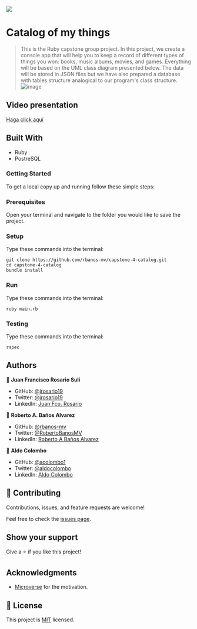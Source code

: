 ![](https://img.shields.io/badge/Microverse-blueviolet)

# Catalog of my things

> This is the Ruby capstone group project.
> In this project, we create a console app that will help you to keep a record of different types of things you won: books, music albums, movies, and games. Everything will be based on the UML class diagram presented below. The data will be stored in JSON files but we have also prepared a database with tables structure analogical to our program's class structure.
> ![image](https://user-images.githubusercontent.com/100373071/182209178-8060926a-89ab-4eae-aa14-a7bc46866adf.png)

## Video presentation

[Haga click aquí](https://drive.google.com/file/d/1_fBqIcG-F7V9BNJcUUl7ceZt6KwZmpna/view)

## Built With

- Ruby
- PostreSQL

### Getting Started

To get a local copy up and running follow these simple steps:

### Prerequisites

Open your terminal and navigate to the folder you would like to save the project.

### Setup

Type these commands into the terminal:

```
git clone https://github.com/rbanos-mv/capstone-4-catalog.git
cd capstone-4-catalog
bundle install
```

### Run

Type these commands into the terminal:

```
ruby main.rb
```

### Testing

Type these commands into the terminal:

```
rspec
```

## Authors

👤 **Juan Francisco Rosario Suli**

- GitHub: [@jrosario19](https://github.com/jrosario19)
- Twitter: [@jrosario19](https://twitter.com/jrosario19)
- LinkedIn: [Juan Fco. Rosario](https://linkedin.com/in/juan-francisco-rosario-suli-44595051)

👤 **Roberto A. Baños Alvarez**

- GitHub: [@rbanos-mv](https://github.com/rbanos-mv)
- Twitter: [@RobertoBanosMV](https://twitter.com/RobertoBanosMV)
- LinkedIn: [Roberto A Baños Alvarez](https://linkedin.com/in/roberto-a-baños-alvarez-500766234)

👤 **Aldo Colombo**

- GitHub: [@acolombo1](https://github.com/acolombo1)
- Twitter: [@aldocolombo](https://twitter.com/aldocolombo)
- LinkedIn: [Aldo Colombo](https://www.linkedin.com/in/aldo-colombo)

## 🤝 Contributing

Contributions, issues, and feature requests are welcome!

Feel free to check the [issues page](../../issues/).

## Show your support

Give a ⭐️ if you like this project!

## Acknowledgments

- [Microverse](https://www.microverse.org/) for the motivation.

## 📝 License

This project is [MIT](./MIT.md) licensed.
